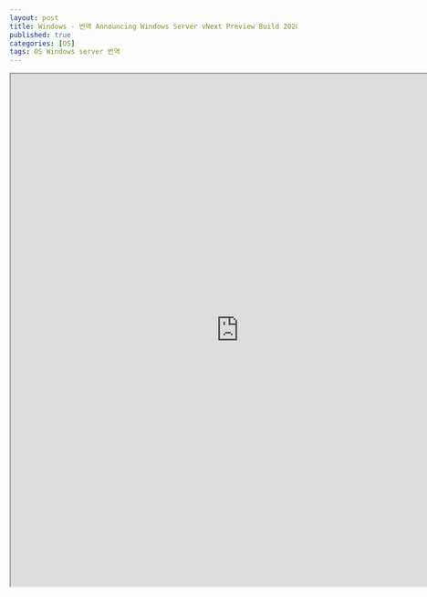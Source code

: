 ```yaml
---
layout: post
title: Windows - 번역 Announcing Windows Server vNext Preview Build 20201
published: true
categories: [OS]
tags: OS Windows server 번역
---
```

<iframe width="800" height="900" src="https://docs.google.com/document/d/e/2PACX-1vSo4Ke3tfNnKpgzCTfNWw5raAYrNtcRKk0fyvhPgxq-GdJqVZPzju2-wQh5_cgaj-t7y1oipAnwGTBT/pub?embedded=true"></iframe>  
  